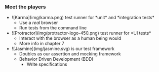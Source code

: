 ### Meet the players

* <!-- .element: class="fragment" -->![Karma](img/karma.png)<!-- .element: class="img-inline-text" --> test runner for *unit* and *integration tests*
    * Use a *real* browser
    * Run tests from the command line
* <!-- .element: class="fragment" -->![Protractor](img/protractor-logo-450.png)<!-- .element: class="img-inline-text" --> test runner for *UI tests*
    * Interact with the browser as a human being would
    * More info in chapter 7
* <!-- .element: class="fragment" -->![Jasmine](img/jasmine.svg)<!-- .element: class="img-inline-text" --> is our test framework
    * Doubles as our assertion and mocking framework
    * Behavior Driven Development (BDD)
        * Write specifications
